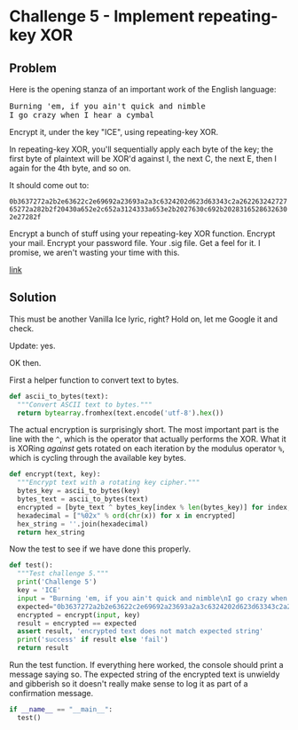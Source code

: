 # Challenge 5 - Implement repeating-key XOR

## Problem

Here is the opening stanza of an important work of the English language:

<pre>
Burning 'em, if you ain't quick and nimble
I go crazy when I hear a cymbal
</pre>

Encrypt it, under the key "ICE", using repeating-key XOR.

In repeating-key XOR, you'll sequentially apply each byte of the key; the first byte of plaintext will be XOR'd against I, the next C, the next E, then I again for the 4th byte, and so on.

It should come out to:

`0b3637272a2b2e63622c2e69692a23693a2a3c6324202d623d63343c2a26226324272765272a282b2f20430a652e2c652a3124333a653e2b2027630c692b20283165286326302e27282f`

Encrypt a bunch of stuff using your repeating-key XOR function. Encrypt your mail. Encrypt your password file. Your .sig file. Get a feel for it. I promise, we aren't wasting your time with this.

[link](https://cryptopals.com/sets/1/challenges/5)

## Solution

This must be another Vanilla Ice lyric, right? Hold on, let me Google it and check.

Update: yes.

OK then.

First a helper function to convert text to bytes.

```python
def ascii_to_bytes(text):
  """Convert ASCII text to bytes."""
  return bytearray.fromhex(text.encode('utf-8').hex())
```

The actual encryption is surprisingly short. The most important part is the line with the `^`, which is the operator that actually performs the XOR. What it is XORing *against* gets rotated on each iteration by the modulus operator `%`, which is cycling through the available key bytes.

```python
def encrypt(text, key):
  """Encrypt text with a rotating key cipher."""
  bytes_key = ascii_to_bytes(key)
  bytes_text = ascii_to_bytes(text)
  encrypted = [byte_text ^ bytes_key[index % len(bytes_key)] for index, byte_text in enumerate(bytes_text)]
  hexadecimal = ["%02x" % ord(chr(x)) for x in encrypted]
  hex_string = ''.join(hexadecimal)
  return hex_string
```

Now the test to see if we have done this properly.

```python
def test():
  """Test challenge 5."""
  print('Challenge 5')
  key = 'ICE'
  input = "Burning 'em, if you ain't quick and nimble\nI go crazy when I hear a cymbal"
  expected="0b3637272a2b2e63622c2e69692a23693a2a3c6324202d623d63343c2a26226324272765272a282b2f20430a652e2c652a3124333a653e2b2027630c692b20283165286326302e27282f"
  encrypted = encrypt(input, key)
  result = encrypted == expected
  assert result, 'encrypted text does not match expected string'
  print('success' if result else 'fail')
  return result
```

Run the test function. If everything here worked, the console should print a message saying so. The expected string of the encrypted text is unwieldy and gibberish so it doesn't really make sense to log it as part of a confirmation message.

```python
if __name__ == "__main__":
  test()
```

